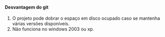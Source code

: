 <!-- markdownlint-disable-next-line -->
#### Desvantagem do git

1. O projeto pode dobrar o espaço em disco ocupado caso se mantenha várias versões disponíveis.
2. Não funciona no windows 2003 ou xp.
